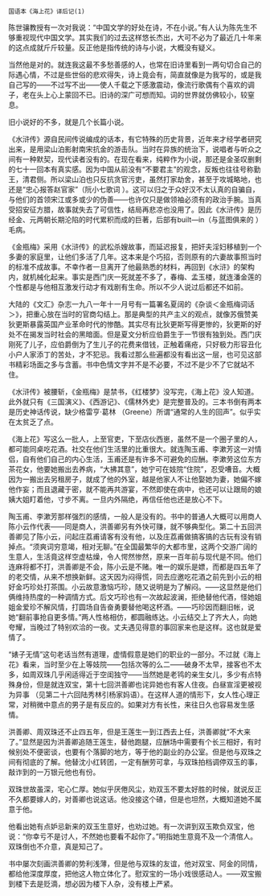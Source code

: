     国语本《海上花》译后记(1) 

   陈世骧教授有一次对我说：“中国文学的好处在诗，不在小说。”有人认为陈先生不够重视现代中国文学。其实我们的过去这样悠长杰出，大可不必为了最近几十年来的这点成就斤斤较量。反正他是指传统的诗与小说，大概没有疑义。

   当然他是对的。就连我这最不多愁善感的人，也常在旧诗里看到一两句切合自己的际遇心情，不过是些世俗的悲欢得失，诗上竟会有，简直就像是为我写的，或是我自己写的——不过写不出——使人千载之下感激震动，像流行歌偶有个喜欢的调子，老在头上心上蒙回不已。旧诗的深广可想而知。词的世界就仿佛较小，较窒息。

   旧小说好的不多，就是几个长篇小说。

   《水浒传》源自民间传说编成的话本，有它特殊的历史背景，近年来才经学者研究出来，是用梁山泊影射南宋抗金的游击队。当时在异族的统治下，说唱者与听众之间有一种默契，现代读者没有的。在现在看来，纯粹作为小说，那还是金圣叹删剩的七十一回本有真实感。因为中国从前没有“不要君主”的观念，反叛也往往号称勤王，清君侧。所以梁山泊也只反抗贪官污吏，虽然打家劫舍，甚至于攻城略地，也还是“忠心报答赵官家”（阮小七歌词 ）。这可以归之于众好汉不太认真的自骗自，与他们的首领宋江或多或少的伪善——也许仅只是做领袖必须有的政治手腕。当真受招安征方腊，故事就失去了可信性，结局再悲凉也没用了。因此《水浒传》是历经金、元两朝长期沦陷的时代累积而成的巨著，后部有built—in（与蓝图俱来的 ）毛病。

   《金瓶梅》采用《水浒传》的武松杀嫂故事，而延迟报复，把奸夫淫妇移植到一个多妻的家庭里，让他们多活了几年。这本来是个巧招，否则原有的六妻故事照当时的标准不成故事。不幸作者一旦离开了他最熟悉的材料，再回到《水浒》的架构内，就机械化起来。事实是西门庆一死就差不多了，春梅、孟玉楼，就连潘金莲的个性都是与他相互激发行动才有戏剧有生命。所以不少人说过后都还不如前。

   大陆的《文汇》杂志一九八一年十一月号有一篇署名夏阔的《杂谈＜金瓶梅词话＞》，把重心放在当时的官商勾结上。那是典型的共产主义的观点，就像苏俄赞美狄更斯暴露英国产业革命时代的惨酷。其实尽有比狄更斯写得更惨的，狄更斯的好处不在揭发当时社会的黑暗面。但是夏文分析应伯爵生于一节很有独到处。西门庆刚死了儿子，应伯爵倒为了生儿子的花费来借钱，正触着痛疮，只好极力形容丑化小户人家添丁的苦处，才不犯忌。我看过那么些遍都没有看出这一层，也可见这部书精彩场面之多与含蓄。书中色情文字并不是不必要，不过不是少不了它就站不住。

   《水浒传》被腰斩，《金瓶梅》是禁书，《红楼梦》没写完，《海上花》没人知道。此外就只有《三国演义》、《西游记》、《儒林外史》是完整普及的。三本书倒有两本是历史神话传说，缺少格雷亨·葛林 （Greene）所谓“通常的人生的回声”。似乎实在太贫乏了点。

   《海上花》写这么一批人，上至官吏，下至店伙西崽，虽然不是一个圈子里的人，都可能同桌吃花酒。社交在他们生活里的比重很大。就连陶玉甫、李漱芳这一对情侣，自有他们自己的内心生活，玉甫还是有许多不可避免的应酬。李漱劳这位东方茶花女，他要她搬出去养病，“大拂其意”，她宁可在妓院“住院”，忍受嘈音。大概因为一搬出去另租房子，就成了他的外室，越是他家人不让他娶她为妻，她偏不嫁他作妄；而且退藏于密，就不能再共游宴，不然即使在病中，也还可以让跟局的娘姨大姐盯着他，寸步不离。一旦内外隔绝，再信任他也还是放心不下。

   陶玉甫、李漱芳那样强烈的感情，一般人是没有的。书中的普通人大概可以用商人陈小云作代表——同是商人，洪善卿另有外快可赚，就不够典型化。第二十五回洪善卿见了陈小云，问起庄荔甫请客有没有他，以及庄荔甫做搞客搞的古玩有没有销掉点。“须爽词穷意竭，相对无聊。”在全国最繁华的大都市里，这两个交游广阔的生意人，生活竟这样空虚枯燥，令人愕然惨然，原来一百年前与现代是不同。他们连麻将都不打，洪善卿是不会，陈小云是不赌。唯一的娱乐是嫖，而都是四五年了的老交情，从来不想换新鲜。这天因为闷得慌，同去应邀吃花酒之前先到小云的相好金巧珍处打茶围。小云故意激恼巧珍，随又说明是为了解闷。——这显然是他们俩维持热度的一种调情方式。后文巧珍也有一次故起波澜，拒绝替他代酒，怪她姐姐金爱珍不解风情，打圆场自告奋勇要替他喝这杯酒。——巧珍因而翻旧帐，说她“翻前事抢自更多情。”两人性格相仿，都圆融练达。小云结交上了齐大人，向她夸耀，当晚过了特别欢洽的一夜。丈夫遇见得意的事回家来也是这样。这也就是爱情了。

   “婊子无情”这句老话当然有道理，虚情假意是她们的职业的一部分。不过就《海上花》看来，当时至少在上等妓院——包括次等的么二——破身不太早，接客也不太多，如周双珠几乎闲适得近于空闺独守——当然她是老鸨的亲生女儿，多少有点特殊身份，但是就连双宝，第十七回洪善卿也诧异她也有客人住夜。白昼宣淫更被视为异事 （见第二十六回陆秀林引杨家妈语）。在这样人道的情形下，女人性心理正常，对稍微中意点的男子是有反应的。如果对方有长性，来往日久也容易发生感情。

   洪善卿、周双珠还不止四五年，但是王莲生一到江西去上任，洪善卿就“不大来了。”显然是因为洪善卿追随王莲生，替他跑腿，应酬场中需要有个长三相好，有时候别处不便密谈，也要有个落脚的地方，等于他的副业的办公室。但是他与双珠之间有彻底的了解。他替沈小红转团，一定有酬劳可拿，与双珠拍档调停双玉的事，敲诈到的一万银元他也有份。

   双珠世故虽深，宅心仁厚。她似乎厌倦风尘，劝双玉不要太好胜的时候，就说反正不久都要嫁人的，对善卿也说这话。他没接这个碴，但是也坦然，大概知道她不属意于他。

   他看出她有点妒忌新来的双玉生意好，也劝过她。有一次讲到双玉欺负双宝，他说：“你幸亏不是讨人，不然她也要看不起你了。”明指她生意竟不及一个清倌人。双珠倒也不介意，真是知己了。

   书中屡次刻画洪善卿的势利浅薄，但是他与双珠的友谊，他对双宝、阿金的同情，都给他深度厚度，把他这人物立体化了。慰双宝的一场小戏很感动人。——双宝搬到楼下去是贬滴，想必因为楼下人杂，没有楼上严紧。

